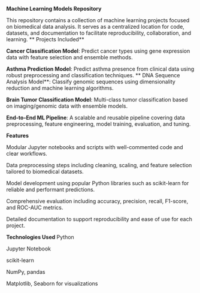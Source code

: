 **Machine Learning Models Repository**

This repository contains a collection of machine learning projects focused on biomedical data analysis. It serves as a centralized location for code, datasets, and documentation to facilitate reproducibility, collaboration, and learning.
**
Projects Included**

**Cancer Classification Model**: Predict cancer types using gene expression data with feature selection and ensemble methods.

**Asthma Prediction Model**: Predict asthma presence from clinical data using robust preprocessing and classification techniques.
**
DNA Sequence Analysis Model**: Classify genomic sequences using dimensionality reduction and machine learning algorithms.

**Brain Tumor Classification Model**: Multi-class tumor classification based on imaging/genomic data with ensemble models.

**End-to-End ML Pipeline**: A scalable and reusable pipeline covering data preprocessing, feature engineering, model training, evaluation, and tuning.

**Features**

Modular Jupyter notebooks and scripts with well-commented code and clear workflows.

Data preprocessing steps including cleaning, scaling, and feature selection tailored to biomedical datasets.

Model development using popular Python libraries such as scikit-learn for reliable and performant predictions.

Comprehensive evaluation including accuracy, precision, recall, F1-score, and ROC-AUC metrics.

Detailed documentation to support reproducibility and ease of use for each project.


**Technologies Used**
Python

Jupyter Notebook

scikit-learn

NumPy, pandas

Matplotlib, Seaborn for visualizations

